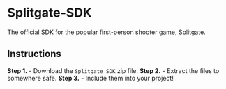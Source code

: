 # Splitgate-SDK
The official SDK for the popular first-person shooter game, Splitgate. 

## Instructions

**Step 1.** - Download the ```Splitgate SDK``` zip file.
**Step 2.** - Extract the files to somewhere safe.
**Step 3.** - Include them into your project!

